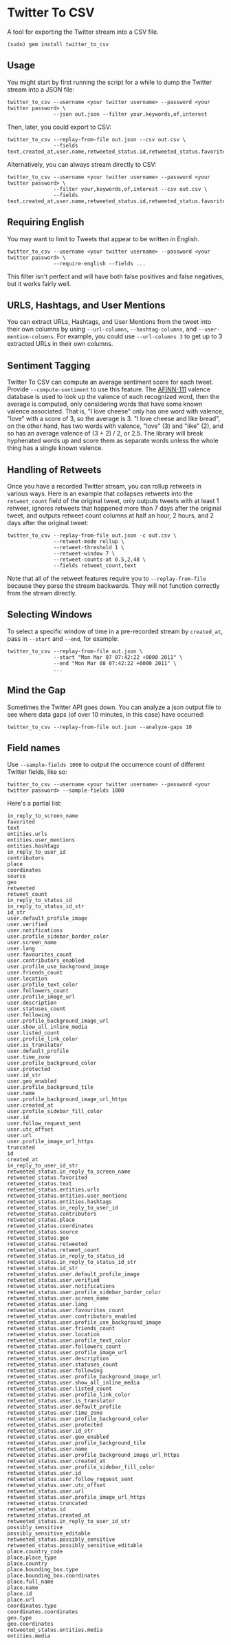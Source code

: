 # Twitter To CSV

A tool for exporting the Twitter stream into a CSV file.

    (sudo) gem install twitter_to_csv

## Usage

You might start by first running the script for a while to dump the Twitter stream into a JSON file:

    twitter_to_csv --username <your twitter username> --password <your twitter password> \
                   --json out.json --filter your,keywords,of,interest

Then, later, you could export to CSV:

    twitter_to_csv --replay-from-file out.json --csv out.csv \
                   --fields text,created_at,user.name,retweeted_status.id,retweeted_status.favorited,...

Alternatively, you can always stream directly to CSV:

    twitter_to_csv --username <your twitter username> --password <your twitter password> \
                   --filter your,keywords,of,interest --csv out.csv \
                   --fields text,created_at,user.name,retweeted_status.id,retweeted_status.favorited,...

## Requiring English

You may want to limit to Tweets that appear to be written in English.

    twitter_to_csv --username <your twitter username> --password <your twitter password> \
                   --require-english --fields ...

This filter isn't perfect and will have both false positives and false negatives, but it works fairly well.

## URLS, Hashtags, and User Mentions

You can extract URLs, Hashtags, and User Mentions from the tweet into their own columns by using `--url-columns`, `--hashtag-columns`, and `--user-mention-columns`.
For example, you could use `--url-columns 3` to get up to 3 extracted URLs in their own columns.

## Sentiment Tagging

Twitter To CSV can compute an average sentiment score for each tweet.  Provide `--compute-sentiment` to use this feature.
The [AFINN-111](http://fnielsen.posterous.com/old-anew-a-sentiment-about-sentiment-analysis) valence database is used to look up the valence of
each recognized word, then the average is computed, only considering words that have some known valence associated.  That is, "I love cheese" only has
one word with valence, "love" with a score of 3, so the average is 3.  "I love cheese and like bread", on the other hand, has two words with
valence, "love" (3) and "like" (2), and so has an average valence of (3 + 2) / 2, or 2.5.  The library will break hyphenated words up and score them as
separate words unless the whole thing has a single known valence.

## Handling of Retweets

Once you have a recorded Twitter stream, you can rollup retweets in various ways.  Here is an example that collapses retweets into the `retweet_count` field of the original tweet, only outputs tweets with at least 1 retweet, ignores retweets that happened more than 7 days after the original tweet, and outputs retweet count columns at half an hour, 2 hours, and 2 days after the original tweet:

    twitter_to_csv --replay-from-file out.json -c out.csv \
                   --retweet-mode rollup \
                   --retweet-threshold 1 \
                   --retweet-window 7 \
                   --retweet-counts-at 0.5,2,48 \
                   --fields retweet_count,text

Note that all of the retweet features require you to `--replay-from-file` because they parse the stream backwards.  They will not function correctly from the stream directly.

## Selecting Windows

To select a specific window of time in a pre-recorded stream by `created_at`, pass in `--start` and `--end`, for example:

    twitter_to_csv --replay-from-file out.json \
                   --start "Mon Mar 07 07:42:22 +0000 2011" \
                   --end "Mon Mar 08 07:42:22 +0000 2011" \
                   ...

## Mind the Gap

Sometimes the Twitter API goes down.  You can analyze a json output file to see where data gaps (of over 10 minutes, in this case) have occurred:

    twitter_to_csv --replay-from-file out.json --analyze-gaps 10

## Field names

Use `--sample-fields 1000` to output the occurrence count of different Twitter fields, like so:

    twitter_to_csv --username <your twitter username> --password <your twitter password> --sample-fields 1000

Here's a partial list:

    in_reply_to_screen_name
    favorited
    text
    entities.urls
    entities.user_mentions
    entities.hashtags
    in_reply_to_user_id
    contributors
    place
    coordinates
    source
    geo
    retweeted
    retweet_count
    in_reply_to_status_id
    in_reply_to_status_id_str
    id_str
    user.default_profile_image
    user.verified
    user.notifications
    user.profile_sidebar_border_color
    user.screen_name
    user.lang
    user.favourites_count
    user.contributors_enabled
    user.profile_use_background_image
    user.friends_count
    user.location
    user.profile_text_color
    user.followers_count
    user.profile_image_url
    user.description
    user.statuses_count
    user.following
    user.profile_background_image_url
    user.show_all_inline_media
    user.listed_count
    user.profile_link_color
    user.is_translator
    user.default_profile
    user.time_zone
    user.profile_background_color
    user.protected
    user.id_str
    user.geo_enabled
    user.profile_background_tile
    user.name
    user.profile_background_image_url_https
    user.created_at
    user.profile_sidebar_fill_color
    user.id
    user.follow_request_sent
    user.utc_offset
    user.url
    user.profile_image_url_https
    truncated
    id
    created_at
    in_reply_to_user_id_str
    retweeted_status.in_reply_to_screen_name
    retweeted_status.favorited
    retweeted_status.text
    retweeted_status.entities.urls
    retweeted_status.entities.user_mentions
    retweeted_status.entities.hashtags
    retweeted_status.in_reply_to_user_id
    retweeted_status.contributors
    retweeted_status.place
    retweeted_status.coordinates
    retweeted_status.source
    retweeted_status.geo
    retweeted_status.retweeted
    retweeted_status.retweet_count
    retweeted_status.in_reply_to_status_id
    retweeted_status.in_reply_to_status_id_str
    retweeted_status.id_str
    retweeted_status.user.default_profile_image
    retweeted_status.user.verified
    retweeted_status.user.notifications
    retweeted_status.user.profile_sidebar_border_color
    retweeted_status.user.screen_name
    retweeted_status.user.lang
    retweeted_status.user.favourites_count
    retweeted_status.user.contributors_enabled
    retweeted_status.user.profile_use_background_image
    retweeted_status.user.friends_count
    retweeted_status.user.location
    retweeted_status.user.profile_text_color
    retweeted_status.user.followers_count
    retweeted_status.user.profile_image_url
    retweeted_status.user.description
    retweeted_status.user.statuses_count
    retweeted_status.user.following
    retweeted_status.user.profile_background_image_url
    retweeted_status.user.show_all_inline_media
    retweeted_status.user.listed_count
    retweeted_status.user.profile_link_color
    retweeted_status.user.is_translator
    retweeted_status.user.default_profile
    retweeted_status.user.time_zone
    retweeted_status.user.profile_background_color
    retweeted_status.user.protected
    retweeted_status.user.id_str
    retweeted_status.user.geo_enabled
    retweeted_status.user.profile_background_tile
    retweeted_status.user.name
    retweeted_status.user.profile_background_image_url_https
    retweeted_status.user.created_at
    retweeted_status.user.profile_sidebar_fill_color
    retweeted_status.user.id
    retweeted_status.user.follow_request_sent
    retweeted_status.user.utc_offset
    retweeted_status.user.url
    retweeted_status.user.profile_image_url_https
    retweeted_status.truncated
    retweeted_status.id
    retweeted_status.created_at
    retweeted_status.in_reply_to_user_id_str
    possibly_sensitive
    possibly_sensitive_editable
    retweeted_status.possibly_sensitive
    retweeted_status.possibly_sensitive_editable
    place.country_code
    place.place_type
    place.country
    place.bounding_box.type
    place.bounding_box.coordinates
    place.full_name
    place.name
    place.id
    place.url
    coordinates.type
    coordinates.coordinates
    geo.type
    geo.coordinates
    retweeted_status.entities.media
    entities.media
